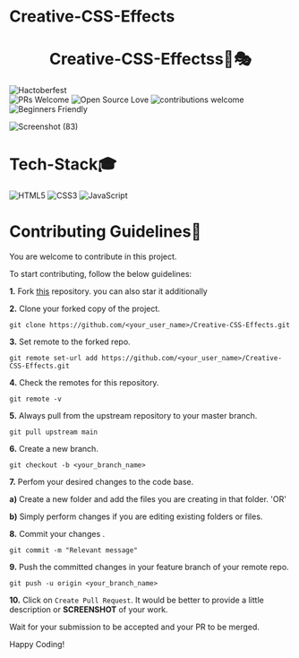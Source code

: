 # Creative-CSS-Effects
<h1 align="center">Creative-CSS-Effectss🎨🎭</h1>

![Hactoberfest](https://img.shields.io/badge/Hactoberfest-%E2%9D%A4-red)    
![PRs Welcome](https://img.shields.io/badge/PRs-welcome-brightgreen.svg?style=flat-square) 
![Open Source Love](https://img.shields.io/badge/Open%20Source-%E2%9D%A4-red)
![contributions welcome](https://img.shields.io/badge/contributions-welcome-brightgreen.svg?style=flat)
![Beginners Friendly](https://img.shields.io/badge/Beginner%20Friendly%20-Yes-orange)


![Screenshot (83)](https://user-images.githubusercontent.com/90701800/194696231-71d915ba-e2e3-449b-a57e-834270bfb27a.png)


# Tech-Stack🎓
<img alt="HTML5" src="https://img.shields.io/badge/html5%20-%23E34F26.svg?&style=for-the-badge&logo=html5&logoColor=white"/> 
<img alt="CSS3" src="https://img.shields.io/badge/css3%20-%231572B6.svg?&style=for-the-badge&logo=css3&logoColor=white"/>
<img alt="JavaScript" src="https://img.shields.io/badge/javascript%20-%23323330.svg?&style=for-the-badge&logo=javascript&logoColor=%23F7DF1E"/>

# Contributing Guidelines📝
 You are welcome to contribute in this project. 

To start contributing, follow the below guidelines: 

**1.**  Fork [this](https://github.com/Anjuli08/Creative-CSS-Effects) repository.
        you can also star it additionally

**2.**  Clone your forked copy of the project.

```
git clone https://github.com/<your_user_name>/Creative-CSS-Effects.git
```



**3.** Set remote to the forked repo.

```
git remote set-url add https://github.com/<your_user_name>/Creative-CSS-Effects.git
```

**4.** Check the remotes for this repository.

```
git remote -v
```

**5.** Always pull from the upstream repository to your master branch.

```
git pull upstream main
```

**6.** Create a new branch.

```
git checkout -b <your_branch_name>
```

**7.** Perfom your desired changes to the code base.

 **a)** Create a new folder and add the files you are creating in that folder.
      'OR'

 **b)** Simply perform changes if you are editing existing folders or files.

**8.** Commit your changes .

```
git commit -m "Relevant message"
```

**9.** Push the committed changes in your feature branch of your remote repo.

```
git push -u origin <your_branch_name>
```


**10.** Click on `Create Pull Request`. It would be better to provide a little description or **SCREENSHOT** of your work.

 Wait for your submission to be accepted and your PR to be merged.

Happy Coding!
